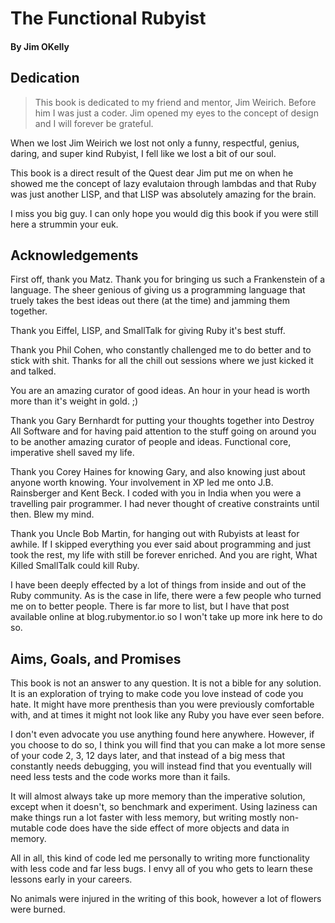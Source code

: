 # The Functional Rubyist
#### By Jim OKelly

## Dedication

> This book is dedicated to my friend and mentor, Jim Weirich. Before him I was just a coder. Jim opened my eyes to the concept of design and I will forever be grateful.

When we lost Jim Weirich we lost not only a funny, respectful, genius, daring, and super kind Rubyist, I fell like we lost a bit of our soul.

This book is a direct result of the Quest dear Jim put me on when he showed me the concept of lazy evalutaion through lambdas and that Ruby was just another LISP, and that LISP was absolutely amazing for the brain.

I miss you big guy. I can only hope you would dig this book if you were still here a strummin your euk.

## Acknowledgements

First off, thank you Matz. Thank you for bringing us such a Frankenstein of a language. The sheer genious of giving us a programming language that truely takes the best ideas out there (at the time) and jamming them together.

Thank you Eiffel, LISP, and SmallTalk for giving Ruby it's best stuff.

Thank you Phil Cohen, who constantly challenged me to do better and to stick with shit. Thanks for all the chill out sessions where we just kicked it and talked.

You are an amazing curator of good ideas. An hour in your head is worth more than it's weight in gold. ;)

Thank you Gary Bernhardt for putting your thoughts together into Destroy All Software and for having paid attention to the stuff going on around you to be another amazing curator of people and ideas. Functional core, imperative shell saved my life.

Thank you Corey Haines for knowing Gary, and also knowing just about anyone worth knowing. Your involvement in XP led me onto J.B. Rainsberger and Kent Beck. I coded with you in India when you were a travelling pair programmer. I had never thought of creative constraints until then. Blew my mind.

Thank you Uncle Bob Martin, for hanging out with Rubyists at least for awhile. If I skipped everything you ever said about programming and just took the rest, my life with still be forever enriched. And you are right, What Killed SmallTalk could kill Ruby.

I have been deeply effected by a lot of things from inside and out of the Ruby community. As is the case in life, there were a few people who turned me on to better people. There is far more to list, but I have that post available online at blog.rubymentor.io so I won't take up more ink here to do so.

## Aims, Goals, and Promises

This book is not an answer to any question. It is not a bible for any solution. It is an exploration of trying to make code you love instead of code you hate. It might have more prenthesis than you were previously comfortable with, and at times it might not look like any Ruby you have ever seen before.

I don't even advocate you use anything found here anywhere. However, if you choose to do so, I think you will find that you can make a lot more sense of your code 2, 3, 12 days later, and that instead of a big mess that constantly needs debugging, you will instead find that you eventually will need less tests and the code works more than it fails.

It will almost always take up more memory than the imperative solution, except when it doesn't, so benchmark and experiment. Using laziness can make things run a lot faster with less memory, but writing mostly non-mutable code does have the side effect of more objects and data in memory.

All in all, this kind of code led me personally to writing more functionality with less code and far less bugs. I envy all of you who gets to learn these lessons early in your careers.

No animals were injured in the writing of this book, however a lot of flowers were burned.
